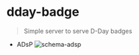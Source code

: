# dday-badge
> Simple server to serve D-Day badges

- ADsP ![schema-adsp](https://jhojin.pythonanywhere.com/shield)
